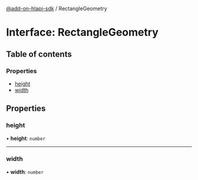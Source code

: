 [@add-on-hlapi-sdk](../overview.md) / RectangleGeometry

# Interface: RectangleGeometry

## Table of contents

### Properties

- [height](rectangle-geometry.md#height)
- [width](rectangle-geometry.md#width)

## Properties

### <a id="height" name="height"></a> height

• **height**: `number`

___

### <a id="width" name="width"></a> width

• **width**: `number`
